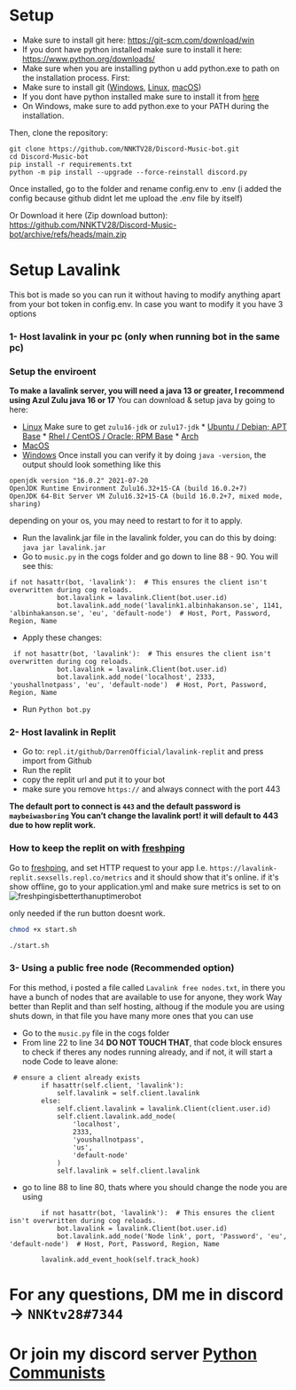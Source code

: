 # Setup
- Make sure to install git here:
https://git-scm.com/download/win
- If you dont have python installed make sure to install it here: https://www.python.org/downloads/
- Make sure when you are installing python u add python.exe to path on the installation process.
First:
- Make sure to install git ([Windows](https://git-scm.com/download/win), [Linux](https://git-scm.com/download/linux), [macOS](https://git-scm.com/download/mac))
- If you dont have python installed make sure to install it from [here](https://www.python.org/downloads)
- On Windows, make sure to add python.exe to your PATH during the installation.

Then, clone the repository:
```
git clone https://github.com/NNKTV28/Discord-Music-bot.git
cd Discord-Music-bot
pip install -r requirements.txt
python -m pip install --upgrade --force-reinstall discord.py
```

Once installed, go to the folder and rename config.env to .env (i added the config because github didnt let me upload the .env file by itself)

Or Download it here (Zip download button):
https://github.com/NNKTV28/Discord-Music-bot/archive/refs/heads/main.zip

# Setup Lavalink
This bot is made so you can run it without having to modify anything apart from your bot token in config.env. In case you want to modify it you have 3 options

### 1- Host lavalink in your pc (only when running bot in the same pc)

### Setup the enviroent

**To make a lavalink server, you will need a java 13 or greater, I recommend using Azul Zulu java 16 or 17**
You can download & setup java by going to here:
* [Linux](https://www.azul.com/downloads/?os=linux&package=jdk) Make sure to get `zulu16-jdk` or `zulu17-jdk`
            * [Ubuntu / Debian; APT Base](https://docs.azul.com/core/zulu-openjdk/install/debian)
            * [Rhel / CentOS / Oracle; RPM Base](https://docs.azul.com/core/zulu-openjdk/install/rpm-based-linux)
            * [Arch](https://aur.archlinux.org/packages/zulu-16-bin/)
* [MacOS](https://www.azul.com/downloads/?os=macos&package=jdk)
* [Windows](https://www.azul.com/downloads/?os=windows&package=jdk)
Once install you can verify it by doing `java -version`, the output should look something like this
```
openjdk version "16.0.2" 2021-07-20
OpenJDK Runtime Environment Zulu16.32+15-CA (build 16.0.2+7)
OpenJDK 64-Bit Server VM Zulu16.32+15-CA (build 16.0.2+7, mixed mode, sharing)
```
depending on your os, you may need to restart to for it to apply.

* Run the lavalink.jar file in the lavalink folder, you can do this by doing: `java jar lavalink.jar`
* Go to `music.py` in the cogs folder and go down to line 88 - 90. You will see this:
```
if not hasattr(bot, 'lavalink'):  # This ensures the client isn't overwritten during cog reloads.
            bot.lavalink = lavalink.Client(bot.user.id)
            bot.lavalink.add_node('lavalink1.albinhakanson.se', 1141, 'albinhakanson.se', 'eu', 'default-node')  # Host, Port, Password, Region, Name
```
* Apply these changes: 

```
 if not hasattr(bot, 'lavalink'):  # This ensures the client isn't overwritten during cog reloads.
            bot.lavalink = lavalink.Client(bot.user.id)
            bot.lavalink.add_node('localhost', 2333, 'youshallnotpass', 'eu', 'default-node')  # Host, Port, Password, Region, Name
```
* Run `Python bot.py`
### 2- Host lavalink in Replit

*  Go to: `repl.it/github/DarrenOfficial/lavalink-replit` and press import from Github
*  Run the replit
*  copy the replit url and put it to your bot
*  make sure you remove `https://` and always connect with the port 443

**The default port to connect is `443` and the default password is `maybeiwasboring`
You can’t change the lavalink port! it will default to 443 due to how replit work.**

### How to keep the replit on with [freshping](https://www.freshworks.com/website-monitoring/)
Go to [freshping](https://www.freshworks.com/website-monitoring/), and set HTTP request to your app I.e. `https://lavalink-replit.sexsells.repl.co/metrics`
and it should show that it's online. if it's show offline, go to your application.yml and make sure metrics is set to on
![freshpingisbetterthanuptimerobot](https://darrennathanael.com/cdn/873E3AB4-8862-49A2-B5F6-5A0B97E3BCF1.jpeg)

only needed if the run button doesnt work.
```bash
chmod +x start.sh
```
```bash
./start.sh
```

### 3- Using a public free node **(Recommended option)**
For this method, i posted a file called `Lavalink free nodes.txt`, in there you have a bunch of nodes that are available to use for anyone, they work Way better than Replit and than self hosting, althoug if the module you are using shuts down, in that file you have many more ones that you can use

* Go to the `music.py` file in the cogs folder
* From line 22 to line 34 **DO NOT TOUCH THAT**, that code block ensures to check if theres any nodes running already, and if not, it will start a node
Code to leave alone:
```
 # ensure a client already exists
        if hasattr(self.client, 'lavalink'):
            self.lavalink = self.client.lavalink
        else:
            self.client.lavalink = lavalink.Client(client.user.id)
            self.client.lavalink.add_node(
                'localhost',
                2333,
                'youshallnotpass',
                'us',
                'default-node'
            )
            self.lavalink = self.client.lavalink
```
- go to line 88 to line 80, thats where you should change the node you are using
```
        if not hasattr(bot, 'lavalink'):  # This ensures the client isn't overwritten during cog reloads.
            bot.lavalink = lavalink.Client(bot.user.id)
            bot.lavalink.add_node('Node link', port, 'Password', 'eu', 'default-node')  # Host, Port, Password, Region, Name

        lavalink.add_event_hook(self.track_hook)
```
        
# For any questions, DM me in discord -> `NNKtv28#7344` 
# Or join my discord server [Python Communists](https://discord.gg/9fQymyuF4c)
